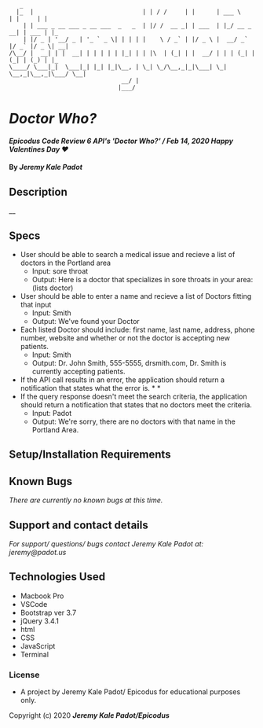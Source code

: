 
```                                       
   _   
  |_  |                               | | / /     | |      | ___ \       | |     | |  
    | | ___ _ __ ___ _ __ ___  _   _  | |/ /  __ _| | ___  | |_/ __ _  __| | ___ | |_ 
    | |/ _ | '__/ _ | '_ ` _ \| | | | |    \ / _` | |/ _ \ |  __/ _` |/ _` |/ _ \| __|
/\__/ |  __| | |  __| | | | | | |_| | | |\  | (_| | |  __/ | | | (_| | (_| | (_) | |_ 
\____/ \___|_|  \___|_| |_| |_|\__, | \_| \_/\__,_|_|\___| \_|  \__,_|\__,_|\___/ \__|
                                __/ |                                                 
                               |___/    
```
# _Doctor Who?_

#### _Epicodus Code Review 6 API's 'Doctor Who?' / Feb 14, 2020 Happy Valentines Day ❤️_

#### By _**Jeremy Kale Padot**_

## Description

__

## Specs
* User should be able to search a medical issue and recieve a list of doctors in the Portland area
    * Input: sore throat
    * Output: Here is a doctor that specializes in sore throats in your area: (lists doctor)
* User should be able to enter a name and recieve a list of Doctors fitting that input
    * Input: Smith  
    * Output: We've found your Doctor
* Each listed Doctor should include: first name, last name, address, phone number, website and whether or not the doctor is accepting new patients. 
    * Input: Smith 
    * Output: Dr. John Smith, 555-5555, drsmith.com, Dr. Smith is currently accepting patients. 
* If the API call results in an error, the application should return a notification that states what the error is.
    * 
    * 
* If the query response doesn't meet the search criteria, the application should return a notification that states that no doctors meet the criteria.
    * Input: Padot 
    * Output: We're sorry, there are no doctors with that name in the Portland Area.



## Setup/Installation Requirements

<!-- * _This is a great place_
* _to list setup instructions_
* _in a simple_
* _easy-to-understand_
* _format_ -->



## Known Bugs

_There are currently no known bugs at this time._

## Support and contact details

_For support/ questions/ bugs contact Jeremy Kale Padot at: jeremy@padot.us_

## Technologies Used

* Macbook Pro
* VSCode
* Bootstrap ver 3.7
* jQuery 3.4.1
* html
* CSS
* JavaScript
* Terminal
<!-- * API -->
<!-- * webpack/jest -->

### License

* A project by Jeremy Kale Padot/ Epicodus for educational purposes only. 

Copyright (c) 2020 **_Jeremy Kale Padot/Epicodus_**



